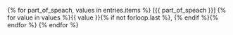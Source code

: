 {% for part_of_speach, values in entries.items %}
[{{ part_of_speach }}] {% for value in values %}{{ value }}{% if not forloop.last %}, {% endif %}{% endfor %}
{% endfor %}
